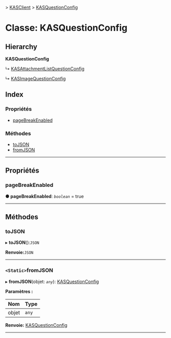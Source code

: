 [](../README.md) > [KASClient](../modules/kasclient.md) > [KASQuestionConfig](../classes/kasclient.kasquestionconfig.md)

# <a name="class-kasquestionconfig"></a>Classe: KASQuestionConfig

## <a name="hierarchy"></a>Hierarchy

**KASQuestionConfig**

↳ [KASAttachmentListQuestionConfig](kasclient.kasattachmentlistquestionconfig.md)

↳ [KASImageQuestionConfig](kasclient.kasimagequestionconfig.md)

## <a name="index"></a>Index

### <a name="properties"></a>Propriétés

* [pageBreakEnabled](kasclient.kasquestionconfig.md#pagebreakenabled)
### <a name="methods"></a>Méthodes

* [toJSON](kasclient.kasquestionconfig.md#tojson)
* [fromJSON](kasclient.kasquestionconfig.md#fromjson)

---

## <a name="properties"></a>Propriétés

<a id="pagebreakenabled"></a>

###  <a name="pagebreakenabled"></a>pageBreakEnabled

**● pageBreakEnabled**: *`boolean`* = true

___

## <a name="methods"></a>Méthodes

<a id="tojson"></a>

###  <a name="tojson"></a>toJSON

▸ **toJSON**():`JSON`

**Renvoie:**`JSON`

___
<a id="fromjson"></a>

### <a name="static-fromjson"></a>`<Static>`fromJSON

▸ **fromJSON**(objet: *`any`*): [KASQuestionConfig](kasclient.kasquestionconfig.md)

**Paramètres :**

| Nom | Type |
| ------ | ------ |
| objet | `any` |

**Renvoie:** [KASQuestionConfig](kasclient.kasquestionconfig.md)

___

